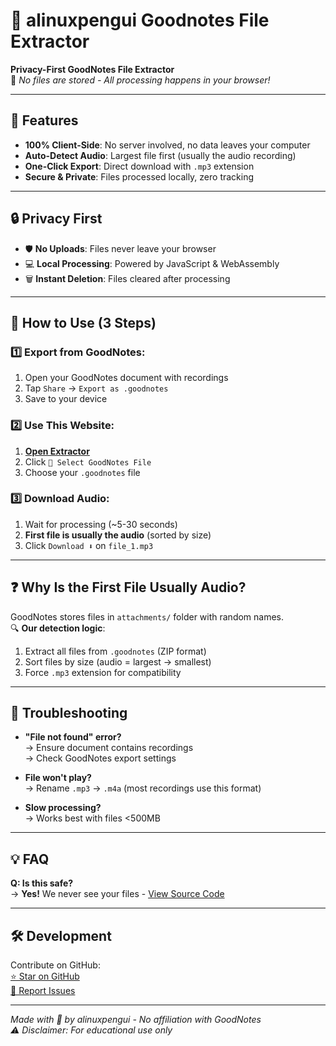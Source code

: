 # 🐧 alinuxpengui Goodnotes File Extractor

**Privacy-First GoodNotes File Extractor**  
📌 *No files are stored - All processing happens in your browser!*  

---

## 🌟 Features
- **100% Client-Side**: No server involved, no data leaves your computer  
- **Auto-Detect Audio**: Largest file first (usually the audio recording)  
- **One-Click Export**: Direct download with `.mp3` extension  
- **Secure & Private**: Files processed locally, zero tracking  

---

## 🔒 Privacy First
- 🛡️ **No Uploads**: Files never leave your browser  
- 💻 **Local Processing**: Powered by JavaScript & WebAssembly  
- 🗑️ **Instant Deletion**: Files cleared after processing  

---

## 📱 How to Use (3 Steps)

### 1️⃣ Export from GoodNotes:
1. Open your GoodNotes document with recordings  
2. Tap `Share` → `Export as .goodnotes`  
3. Save to your device  

### 2️⃣ Use This Website:
1. **[Open Extractor](https://alinuxpengui.github.io/goodnotes-extractor)**  
2. Click `📁 Select GoodNotes File`  
3. Choose your `.goodnotes` file  

### 3️⃣ Download Audio:
1. Wait for processing (~5-30 seconds)  
2. **First file is usually the audio** (sorted by size)  
3. Click `Download ⬇️` on `file_1.mp3`  

---

## ❓ Why Is the First File Usually Audio?
GoodNotes stores files in `attachments/` folder with random names.  
🔍 **Our detection logic**:  
1. Extract all files from `.goodnotes` (ZIP format)  
2. Sort files by size (audio = largest → smallest)  
3. Force `.mp3` extension for compatibility  

---

## 🚨 Troubleshooting
- **"File not found" error?**  
  → Ensure document contains recordings  
  → Check GoodNotes export settings  

- **File won't play?**  
  → Rename `.mp3` → `.m4a` (most recordings use this format)  

- **Slow processing?**  
  → Works best with files <500MB  

---

## 💡 FAQ
**Q: Is this safe?**  
→ **Yes!** We never see your files - [View Source Code](https://github.com/alinuxpengui/goodnotes-extractor)

---

## 🛠️ Development
Contribute on GitHub:  
[⭐ Star on GitHub](https://github.com/alinuxpengui/goodnotes-extractor)  
[🐛 Report Issues](https://github.com/alinuxpengui/goodnotes-extractor/issues)

---

*Made with 🐧 by alinuxpengui - No affiliation with GoodNotes*  
*⚠️ Disclaimer: For educational use only*